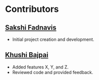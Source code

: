 # Contributors

## [Sakshi Fadnavis](https://github.com/your-username](https://github.com/SakshiFadnavis2003))
- Initial project creation and development.

## [Khushi Bajpai](https://github.com/KhushiBajpai2003)
- Added features X, Y, and Z.
- Reviewed code and provided feedback.

